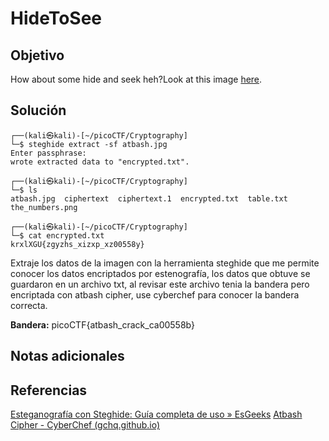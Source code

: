 # HideToSee
## Objetivo

How about some hide and seek heh?Look at this image [here](https://artifacts.picoctf.net/c/240/atbash.jpg).
## Solución

```shell
┌──(kali㉿kali)-[~/picoCTF/Cryptography]
└─$ steghide extract -sf atbash.jpg
Enter passphrase: 
wrote extracted data to "encrypted.txt".
                                                                                               
┌──(kali㉿kali)-[~/picoCTF/Cryptography]
└─$ ls
atbash.jpg  ciphertext  ciphertext.1  encrypted.txt  table.txt  the_numbers.png
                                                                                               
┌──(kali㉿kali)-[~/picoCTF/Cryptography]
└─$ cat encrypted.txt 
krxlXGU{zgyzhs_xizxp_xz00558y}
```

Extraje los datos de la imagen con la herramienta steghide que me permite conocer los datos encriptados por estenografía, los datos que obtuve se guardaron en un archivo txt, al revisar este archivo tenia la bandera pero encriptada con atbash cipher, use cyberchef para conocer la bandera correcta.

**Bandera:** picoCTF{atbash_crack_ca00558b}
## Notas adicionales
## Referencias

[Esteganografía con Steghide: Guía completa de uso » EsGeeks](https://esgeeks.com/steghide-guia-de-uso/#google_vignette)
[Atbash Cipher - CyberChef (gchq.github.io)](https://gchq.github.io/CyberChef/#recipe=Atbash_Cipher()&input=a3J4bFhHVXt6Z3l6aHNfeGl6eHBfeHowMDU1OHl9)